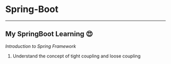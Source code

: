# Spring-Boot
---
## My SpringBoot Learning 😍

*Introduction to Spring Framework*
1. Understand the concept of tight coupling and loose coupling
